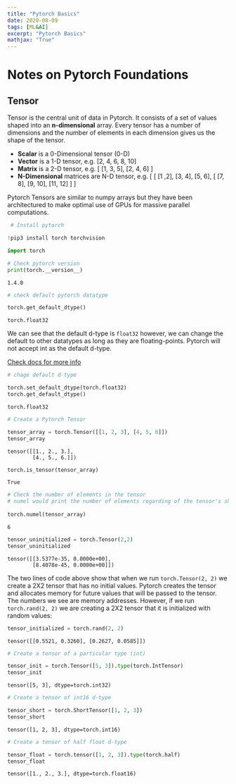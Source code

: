 ```yaml
---
title: "Pytorch Basics"
date: 2020-08-09
tags: [ML&AI]
excerpt: "Pytorch Basics"
mathjax: "True"
---
```


# Notes on Pytorch Foundations

## Tensor
 Tensor is the central unit of data in Pytorch. It consists of a set of values shaped into an **n-dimensional**  array. Every tensor has a number of dimensions and the number of elements in each dimension gives us the shape of the tensor. 

 *   **Scalar** is a 0-Dimensional tensor (0-D)
 *   **Vector** is a 1-D tensor, e.g. [2, 4, 6, 8, 10]
 *   **Matrix** is a 2-D tensor, e.g. [ [1, 3, 5], [2, 4, 6] ]  
 *   **N-Dimensional** matrices are N-D tensor, e.g. [ [ [1 ,2], [3, 4], [5, 6], [ [7, 8], [9, 10], [11, 12] ] ]

 Pytorch Tensors are similar to numpy arrays but they have been architectured to make optimal use of GPUs for massive parallel computations.

```python
 # Install pytorch

!pip3 install torch torchvision

import torch

# Check pytorch version
print(torch.__version__)
```

`1.4.0`

```python
# check default pytorch datatype

torch.get_default_dtype()
```

`torch.float32`

We can see that the default d-type is `float32` however, we can change the default to other datatypes as long as they are floating-points. Pytorch will not accept int as the default d-type.

[Check docs for more info](https://pytorch.org/docs/stable/tensors.html)

```python
# chage default d-type

torch.set_default_dtype(torch.float32)
torch.get_default_dtype()
```

`torch.float32`

```python
# Create a Pytorch Tensor

tensor_array = torch.Tensor([[1, 2, 3], [4, 5, 6]])
tensor_array
```

```
tensor([[1., 2., 3.],
        [4., 5., 6.]])
```

```python
torch.is_tensor(tensor_array)
```

`True`

```python
# Check the number of elements in the tensor
# numel would print the number of elements regarding of the tensor's shape
 
torch.numel(tensor_array)
```
`6`

```python
tensor_uninitialized = torch.Tensor(2,2)
tensor_uninitialized
```

```
tensor([[3.5377e-35, 0.0000e+00],
        [8.4078e-45, 0.0000e+00]])
```

The two lines of code above show that when we run `torch.Tensor(2, 2)` we create a 2X2 tensor that has no initial values. Pytorch creates the tensor and allocates memory for future values that will be passed to the tensor. The numbers we see are memory addresses. 
However, if we run `torch.rand(2, 2)` we are creating a 2X2 tensor that it is initialized with random values:

```python
tensor_initialized = torch.rand(2, 2)
```
`tensor([[0.5521, 0.3260],
        [0.2627, 0.0585]])
`

```python
# Create a tensor of a particular type (int)

tensor_init = torch.Tensor([5, 3]).type(torch.IntTensor)
tensor_init
```
`tensor([5, 3], dtype=torch.int32)`

```python
# Create a tensor of int16 d-type

tensor_short = torch.ShortTensor([1, 2, 3])
tensor_short
```
`tensor([1, 2, 3], dtype=torch.int16)`

```python
# Create a tensor of half float d-type

tensor_float = torch.tensor([1, 2, 3]).type(torch.half)
tensor_float
```
`tensor([1., 2., 3.], dtype=torch.float16)`




